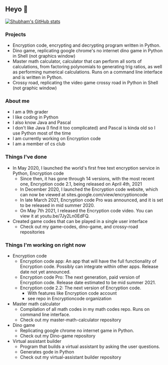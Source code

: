## Heyo 👋

[![Shubham's GitHub stats](https://github-readme-stats.vercel.app/api?username=skparab1)](https://github.com/skparab1/github-readme-stats)

### Projects
  - Encryption code, encrypting and decrypting program written in Python.
  - Dino game, replicating google chrome's no internet dino game in Python in Shell (not graphics window)
  - Master math calculator, calculator that can perform all sorts of calculations, from factoring polynomials to generating trig ratios, as well as performing numerical calculations. Runs on a command line interface and is written in Python.
  - Crossy road, replicating the video game crossy road in Python in Shell (not graphic window)

### About me
  - I am a 9th grader
  - I like coding in Python
  - I also know Java and Pascal
  - I don't like Java (I find it too complicated) and Pascal is kinda old so I use Python most of the time
  - I am currently working on Encryption code
  - I am a member of cs club

### Things I've done
  - In May 2020, I launched the world's first free text encryption service in Python, Encryption code
    - Since then, it has gone through 14 versions, with the most recent one, Encryption code 2.1, being released on April 4th, 2021
    - In December 2020, I launched the Encryption code website, which can now be viewed at sites.google.com/view/encryptioncode
    - In late March 2021, Encryption code Pro was announced, and it is set to be released in mid summer 2020.
    - On May 7th 2021, I released the Encryption code video. You can view it at youtu.be/7Jy2Ln0EdFQ.
  - Created game codes that can be played in a single user interface
    - Check out my game-codes, dino-game, and crossy-road repositories
### Things I'm working on right now
  - Encryption code
    - Encryption code app: An app that will have the full functionality of Encryption code. Possibly can integrate within other apps. Release date not yet announced.
    - Encryption code Pro: The next generation, paid version of Encryption code. Release date estimated to be mid summer 2021.
    - Encryption code 2.2: The next version of Encryption code.
      - With features like Encryption code account
      - see repo in Encryptioncode organization
 - Master math calculator
    - Compilation of all math codes in my math codes repo. Runs on command line interface.
    - Check out my master-math-calculator repository
 - Dino game
    - Replicating google chrome no internet game in Python.
    - Check out my Dino-game repository
 - Virtual assistant builder
    - Program that builds a virtual assistant by asking the user questions.
    - Generates gode in Python
    - Check out my virtual-assistant builder repository
